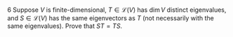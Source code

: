 6 Suppose $V$ is finite-dimensional, $T \in \mathcal{L}(V)$ has $\operatorname{dim} V$ distinct eigenvalues, and $S \in \mathcal{L}(V)$ has the same eigenvectors as $T$ (not necessarily with the same eigenvalues). Prove that $S T=T S$.
